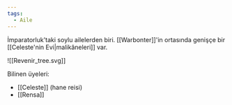```yaml
---
tags:
  - Aile
---  
```

  
İmparatorluk'taki soylu ailelerden biri. [[Warbonter]]'in ortasında genişçe bir [[Celeste'nin Evi|malikâneleri]] var.  
	  
![[Revenir_tree.svg]]  
  
Bilinen üyeleri:  
- [[Celeste]] (hane reisi)  
- [[Rensa]]